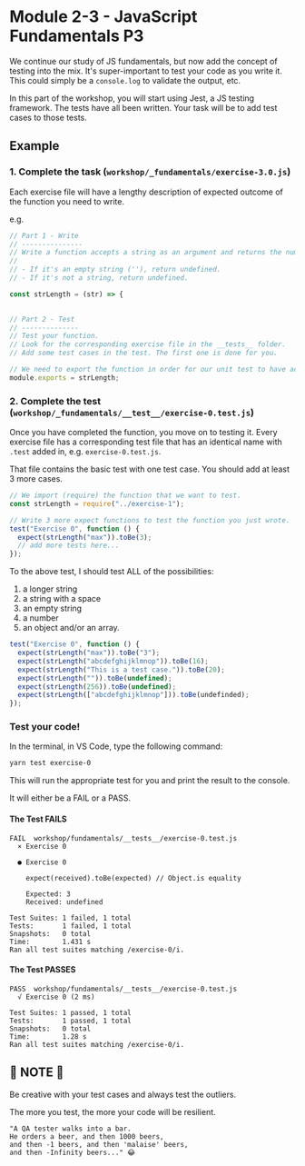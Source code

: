 # Module 2-3 - JavaScript Fundamentals P3

We continue our study of JS fundamentals, but now add the concept of testing into the mix. It's super-important to test your code as you write it. This could simply be a `console.log` to validate the output, etc.

In this part of the workshop, you will start using Jest, a JS testing framework. The tests have all been written. Your task will be to add test cases to those tests.

## Example

### 1. Complete the task (`workshop/_fundamentals/exercise-3.0.js`)

Each exercise file will have a lengthy description of expected outcome of the function you need to write.

e.g.

```js
// Part 1 - Write
// ---------------
// Write a function accepts a string as an argument and returns the number of letters in that string
//
// - If it's an empty string (''), return undefined.
// - If it's not a string, return undefined.

const strLength = (str) => {
  

// Part 2 - Test
// --------------
// Test your function.
// Look for the corresponding exercise file in the __tests__ folder.
// Add some test cases in the test. The first one is done for you.

// We need to export the function in order for our unit test to have access to it.
module.exports = strLength;
```

### 2. Complete the test (`workshop/_fundamentals/__test__/exercise-0.test.js`)

Once you have completed the function, you move on to testing it. Every exercise file has a corresponding test file that has an identical name with `.test` added in, e.g. `exercise-0.test.js`.

That file contains the basic test with one test case. You should add at least 3 more cases.

```js
// We import (require) the function that we want to test.
const strLength = require("../exercise-1");

// Write 3 more expect functions to test the function you just wrote.
test("Exercise 0", function () {
  expect(strLength("max")).toBe(3);
  // add more tests here...
});
```

To the above test, I should test ALL of the possibilities:

1. a longer string
2. a string with a space
3. an empty string
4. a number
5. an object and/or an array.

```js
test("Exercise 0", function () {
  expect(strLength("max")).toBe("3");
  expect(strLength("abcdefghijklmnop")).toBe(16);
  expect(strLength("This is a test case.")).toBe(20);
  expect(strLength("")).toBe(undefined);
  expect(strLength(256)).toBe(undefined);
  expect(strLength(["abcdefghijklmnop"])).toBe(undefinded);
});
```

### Test your code!

In the terminal, in VS Code, type the following command:

```bash
yarn test exercise-0
```

This will run the appropriate test for you and print the result to the console.

It will either be a FAIL or a PASS.

#### The Test FAILS

```
FAIL  workshop/fundamentals/__tests__/exercise-0.test.js
  × Exercise 0

  ● Exercise 0

    expect(received).toBe(expected) // Object.is equality

    Expected: 3
    Received: undefined

Test Suites: 1 failed, 1 total
Tests:       1 failed, 1 total
Snapshots:   0 total
Time:        1.431 s
Ran all test suites matching /exercise-0/i.
```

#### The Test PASSES

```
PASS  workshop/fundamentals/__tests__/exercise-0.test.js
  √ Exercise 0 (2 ms)

Test Suites: 1 passed, 1 total
Tests:       1 passed, 1 total
Snapshots:   0 total
Time:        1.28 s
Ran all test suites matching /exercise-0/i.
```

## 🌠 NOTE 🌠

Be creative with your test cases and always test the outliers.

The more you test, the more your code will be resilient.

```
"A QA tester walks into a bar.
He orders a beer, and then 1000 beers,
and then -1 beers, and then 'malaise' beers,
and then -Infinity beers..." 😂
```

